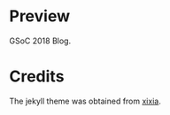 
Preview
=======
GSoC 2018 Blog.

Credits
======

The jekyll theme was obtained from [xixia](https://github.com/zxixia/jekyll-xixia).